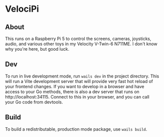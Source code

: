 # VelociPi

## About

This runs on a Raspberry Pi 5 to control the screens, cameras, joysticks, audio, and various other toys in my Velocity V-Twin-6 N711ME.  I don't know why you're here, but good luck.

## Dev

To run in live development mode, run `wails dev` in the project directory. This will run a Vite development
server that will provide very fast hot reload of your frontend changes. If you want to develop in a browser
and have access to your Go methods, there is also a dev server that runs on http://localhost:34115. Connect
to this in your browser, and you can call your Go code from devtools.

## Build

To build a redistributable, production mode package, use `wails build`.
